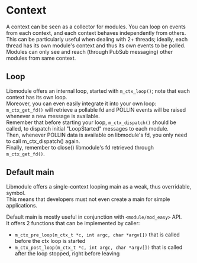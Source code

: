 # Context

A context can be seen as a collector for modules. You can loop on events from each context, and each context behaves independently from others.  
This can be particularly useful when dealing with 2+ threads; ideally, each thread has its own module's context and thus its own events to be polled.  
Modules can only see and reach (through PubSub messaging) other modules from same context.  

## Loop

Libmodule offers an internal loop, started with `m_ctx_loop()`; note that each context has its own loop.  
Moreover, you can even easily integrate it into your own loop: `m_ctx_get_fd()` will retrieve a pollable fd and POLLIN events will be raised whenever a new message is available.  
Remember that before starting your loop, `m_ctx_dispatch()` should be called, to dispatch initial "LoopStarted" messages to each module.  
Then, whenever POLLIN data is available on libmodule's fd, you only need to call m_ctx_dispatch() again.  
Finally, remember to close() libmodule's fd retrieved through `m_ctx_get_fd()`.  

## Default main

Libmodule offers a single-context looping main as a weak, thus overridable, symbol.  
This means that developers must not even create a main for simple applications.  

Default main is mostly useful in conjunction with `<module/mod_easy>` API.  
It offers 2 functions that can be implemented by caller:

* `m_ctx_pre_loop(m_ctx_t *c, int argc, char *argv[])` that is called before the ctx loop is started
* `m_ctx_post_loop(m_ctx_t *c, int argc, char *argv[])` that is called after the loop stopped, right before leaving  

